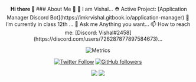 <div align="center">
<img alt="" src=https://komarev.com/ghpvc/?username=imkrvishal />
<b> Hi there 👋  </b>  
### About Me 📌
🔭 I am Vishal...  
⛑  Active Project: [Application Manager Discord Bot](https://imkrvishal.gitbook.io/application-manager)  
🌱 I’m currently in class 12th ...  
💬 Ask me Anything you want...  
📫 How to reach me: [Discord: Vishal#2458](https://discord.com/users/726287877897584673)... 

![Metrics](https://metrics.lecoq.io/imkrvishal?template=classic&repositories.forks=true&base.header=0&languages=1&people=1&lines=1&languages.colors=github&languages.threshold=0%25&people.limit=28&people.size=28&people.types=followers%2C%20following&people.thanks=%20Sebbl0508%20&people.identicons=false&people.shuffle=false&config.timezone=Europe%2FCopenhagen)

[![Twitter Follow](https://img.shields.io/twitter/follow/imkr_vishal?label=Follow)](https://twitter.com/imkr_vishal)
[![GitHub followers](https://img.shields.io/github/followers/imkrvishal?label=Follow&style=social)](https://github.com/imkrvishal)
<div class="center">
<img src="https://github-readme-streak-stats.herokuapp.com/?user=imkrvishal&theme=calm" class="center">
<img src="https://github-readme-stats.vercel.app/api?username=imkrvishal&count_private=true&show_icons=true&theme=dracula" class="center">  
</div>

</div>
